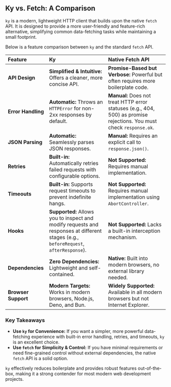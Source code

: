 ## Ky vs. Fetch: A Comparison

`ky` is a modern, lightweight HTTP client that builds upon the native `fetch` API. It is designed to provide a more user-friendly and feature-rich alternative, simplifying common data-fetching tasks while maintaining a small footprint.

Below is a feature comparison between `ky` and the standard `fetch` API.

| Feature | Ky | Native Fetch API |
| :--- | :--- | :--- |
| **API Design** | **Simplified & Intuitive:** Offers a cleaner, more concise API. | **Promise-Based but Verbose:** Powerful but often requires more boilerplate code. |
| **Error Handling** | **Automatic:** Throws an `HTTPError` for non-2xx responses by default. | **Manual:** Does not treat HTTP error statuses (e.g., 404, 500) as promise rejections. You must check `response.ok`. |
| **JSON Parsing** | **Automatic:** Seamlessly parses JSON responses. | **Manual:** Requires an explicit call to `response.json()`. |
| **Retries** | **Built-in:** Automatically retries failed requests with configurable options. | **Not Supported:** Requires manual implementation. |
| **Timeouts** | **Built-in:** Supports request timeouts to prevent indefinite hangs. | **Not Supported:** Requires manual implementation using `AbortController`. |
| **Hooks** | **Supported:** Allows you to inspect and modify requests and responses at different stages (e.g., `beforeRequest`, `afterResponse`). | **Not Supported:** Lacks a built-in interception mechanism. |
| **Dependencies** | **Zero Dependencies:** Lightweight and self-contained. | **Native:** Built into modern browsers, no external library needed. |
| **Browser Support** | **Modern Targets:** Works in modern browsers, Node.js, Deno, and Bun. | **Widely Supported:** Available in all modern browsers but not Internet Explorer. |

### Key Takeaways

- **Use `ky` for Convenience:** If you want a simpler, more powerful data-fetching experience with built-in error handling, retries, and timeouts, `ky` is an excellent choice.
- **Use `fetch` for Simplicity & Control:** If you have minimal requirements or need fine-grained control without external dependencies, the native `fetch` API is a solid option.

`ky` effectively reduces boilerplate and provides robust features out-of-the-box, making it a strong contender for most modern web development projects.
